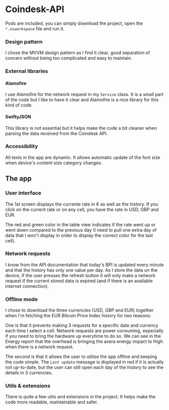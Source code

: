 # Coindesk-API

Pods are included, you can simply download the project, open the `*.xcworkspace` file and run it.

### Design pattern
I chose the MVVM design pattern as I find it clear, good separation of concers without being too complicated and easy to maintain.

### External libraries
#### Alamofire
I use Alamofire for the network request in my `Service` class. It is a small part of the code but I like to have it clear and Alamofire is a nice library for this kind of code.

#### SwiftyJSON
This library is not essential but it helps make the code a bit cleaner when parsing the data received from the Coindesk API.

### Accessibility
All texts in the app are dynamic. It allows automatic update of the font size when device's content size category changes.

## The app

### User interface
The 1st screen displays the currente rate in € as well as the history. If you click on the current rate or on any cell, you have the rate in USD, GBP and EUR.

The red and green color in the table view indicates if the rate went up or went down compared to the previous day (I need to pull one extra day of data that I won't display in order to display the correct color for the last cell).

### Network requests
I know from the API documentation that today's BPI is updated every minute and that the history has only one value per day. As I store the data on the device, if the user presses the refresh button it will only make a network request if the current stored data is expired (and if there is an available internet connection).

### Offline mode
I chose to download the three currencies (USD, GBP and EUR) together when I'm fetching the EUR Bitcoin Price Index history for two reasons:

One is that it prevents making 3 requests for a specific date and currency each time I select a cell. Network requests are power consuming, especially if you need to bring the hardware up everytime to do so. We can see in the Energy report that the overhead is bringing the avera energy impact to High when there is a network request.

The second is that it allows the user to utilise the app offline and keeping the code simple. The `Last update` message is displayed in red if it is actually not up-to-date, but the user can still open each day of the history to see the details in 3 currencies.

### Utils & extensions
There is quite a few utils and extensions in the project. It helps make the code more readable, maintainable and safer.
